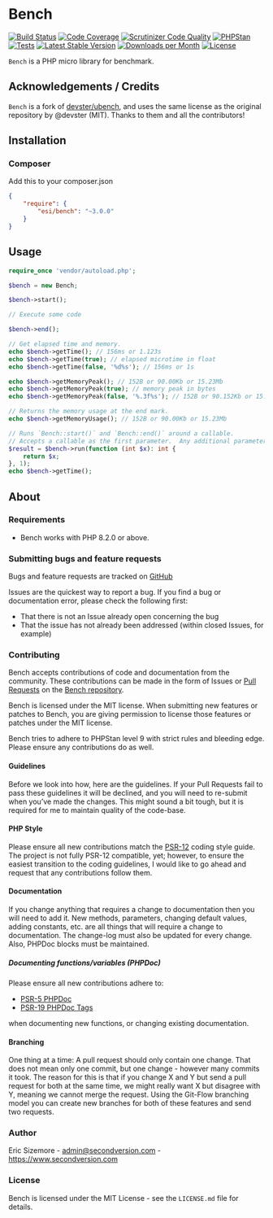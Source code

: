 Bench
=====

[![Build Status](https://scrutinizer-ci.com/g/ericsizemore/bench/badges/build.png?b=develop)](https://scrutinizer-ci.com/g/ericsizemore/bench/build-status/develop)
[![Code Coverage](https://scrutinizer-ci.com/g/ericsizemore/bench/badges/coverage.png?b=develop)](https://scrutinizer-ci.com/g/ericsizemore/bench/?branch=develop)
[![Scrutinizer Code Quality](https://scrutinizer-ci.com/g/ericsizemore/bench/badges/quality-score.png?b=develop)](https://scrutinizer-ci.com/g/ericsizemore/bench/?branch=develop)
[![PHPStan](https://github.com/ericsizemore/bench/actions/workflows/ci.yml/badge.svg)](https://github.com/ericsizemore/bench/actions/workflows/ci.yml)
[![Tests](https://github.com/ericsizemore/bench/actions/workflows/tests.yml/badge.svg)](https://github.com/ericsizemore/bench/actions/workflows/tests.yml)
[![Latest Stable Version](https://img.shields.io/packagist/v/esi/bench.svg)](https://packagist.org/packages/esi/bench)
[![Downloads per Month](https://img.shields.io/packagist/dm/esi/bench.svg)](https://packagist.org/packages/esi/bench)
[![License](https://img.shields.io/packagist/l/esi/bench.svg)](https://packagist.org/packages/esi/bench)

`Bench` is a PHP micro library for benchmark.

## Acknowledgements / Credits

`Bench` is a fork of [devster/ubench](https://github.com/devster/ubench), and uses the same license as the original repository by @devster (MIT).
Thanks to them and all the contributors!

## Installation

### Composer ###

Add this to your composer.json

```json
{
    "require": {
        "esi/bench": "~3.0.0"
    }
}
```

## Usage
```php
require_once 'vendor/autoload.php';

$bench = new Bench;

$bench->start();

// Execute some code

$bench->end();

// Get elapsed time and memory.
echo $bench->getTime(); // 156ms or 1.123s
echo $bench->getTime(true); // elapsed microtime in float
echo $bench->getTime(false, '%d%s'); // 156ms or 1s

echo $bench->getMemoryPeak(); // 152B or 90.00Kb or 15.23Mb
echo $bench->getMemoryPeak(true); // memory peak in bytes
echo $bench->getMemoryPeak(false, '%.3f%s'); // 152B or 90.152Kb or 15.234Mb

// Returns the memory usage at the end mark.
echo $bench->getMemoryUsage(); // 152B or 90.00Kb or 15.23Mb

// Runs `Bench::start()` and `Bench::end()` around a callable.
// Accepts a callable as the first parameter.  Any additional parameters will be passed to the callable.
$result = $bench->run(function (int $x): int {
    return $x;
}, 1);
echo $bench->getTime();
```

## About

### Requirements

- Bench works with PHP 8.2.0 or above.

### Submitting bugs and feature requests

Bugs and feature requests are tracked on [GitHub](https://github.com/ericsizemore/bench/issues)

Issues are the quickest way to report a bug. If you find a bug or documentation error, please check the following first:

* That there is not an Issue already open concerning the bug
* That the issue has not already been addressed (within closed Issues, for example)

### Contributing

Bench accepts contributions of code and documentation from the community. 
These contributions can be made in the form of Issues or [Pull Requests](http://help.github.com/send-pull-requests/) on the [Bench repository](https://github.com/ericsizemore/bench).

Bench is licensed under the MIT license. When submitting new features or patches to Bench, you are giving permission to license those features or patches under the MIT license.

Bench tries to adhere to PHPStan level 9 with strict rules and bleeding edge. Please ensure any contributions do as well.

#### Guidelines

Before we look into how, here are the guidelines. If your Pull Requests fail to pass these guidelines it will be declined, and you will need to re-submit when you’ve made the changes. This might sound a bit tough, but it is required for me to maintain quality of the code-base.

#### PHP Style

Please ensure all new contributions match the [PSR-12](https://www.php-fig.org/psr/psr-12/) coding style guide. The project is not fully PSR-12 compatible, yet; however, to ensure the easiest transition to the coding guidelines, I would like to go ahead and request that any contributions follow them.

#### Documentation

If you change anything that requires a change to documentation then you will need to add it. New methods, parameters, changing default values, adding constants, etc. are all things that will require a change to documentation. The change-log must also be updated for every change. Also, PHPDoc blocks must be maintained.

##### Documenting functions/variables (PHPDoc)

Please ensure all new contributions adhere to:

* [PSR-5 PHPDoc](https://github.com/php-fig/fig-standards/blob/master/proposed/phpdoc.md)
* [PSR-19 PHPDoc Tags](https://github.com/php-fig/fig-standards/blob/master/proposed/phpdoc-tags.md)

when documenting new functions, or changing existing documentation.

#### Branching

One thing at a time: A pull request should only contain one change. That does not mean only one commit, but one change - however many commits it took. The reason for this is that if you change X and Y but send a pull request for both at the same time, we might really want X but disagree with Y, meaning we cannot merge the request. Using the Git-Flow branching model you can create new branches for both of these features and send two requests.

### Author

Eric Sizemore - <admin@secondversion.com> - <https://www.secondversion.com>

### License

Bench is licensed under the MIT License - see the `LICENSE.md` file for details.

